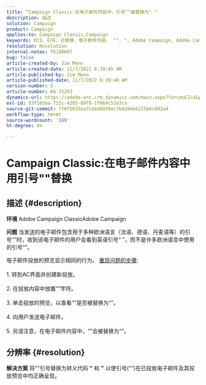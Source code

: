 ```yaml
---
title: “Campaign Classic:在电子邮件内容中，引号""被替换为" "
description: 描述
solution: Campaign
product: Campaign
applies-to: Campaign Classic,Campaign
keywords: KCS，引号，已替换，电子邮件内容， "", ", Adobe Campaign, Adobe Campaign Classic
resolution: Resolution
internal-notes: TK188097
bug: false
article-created-by: Jim Menn
article-created-date: 11/7/2022 6:39:05 AM
article-published-by: Jim Menn
article-published-date: 11/7/2022 6:39:40 AM
version-number: 5
article-number: KA-15283
dynamics-url: https://adobe-ent.crm.dynamics.com/main.aspx?forceUCI=1&pagetype=entityrecord&etn=knowledgearticle&id=ff7111dc-665e-ed11-9562-6045bd0061cb
exl-id: 93f103ea-732c-4285-89f8-1f669c53a3ca
source-git-commit: 7f0f5035ea7cebd60f6ec7bda9de6225b6c602a4
workflow-type: tm+mt
source-wordcount: '169'
ht-degree: 4%

---
```


# Campaign Classic:在电子邮件内容中用引号&quot;&quot;替换

## 描述 {#description}


<b>环境</b>
Adobe Campaign ClassicAdobe Campaign

<b>问题</b>
当发送的电子邮件包含用于多种欧洲语言（法语、德语、丹麦语等）的引号“”时，收到该电子邮件的用户会看到英语引号“ ”，而不是许多欧洲语言中使用的引号“”。

电子邮件投放的预览显示相同的行为。
<u>重现问题的步骤</u>:<br><br>1. 转到AC界面并创建新投放。<br><br>2. 在投放内容中放置“”字符。<br><br>3. 单击投放的预览，以查看“”是否被替换为“”。<br><br>4. 向用户发送电子邮件。<br><br>5. 另请注意，在电子邮件内容中，“”会被替换为“”。<br>

## 分辨率 {#resolution}


<b>解决方案</b>
将&quot;&quot;引号替换为转义代码 <b>&quot;</b> 和 <b>&quot;</b> 以使引号(“”)在已投放电子邮件及其投放预览中均正确呈现。
